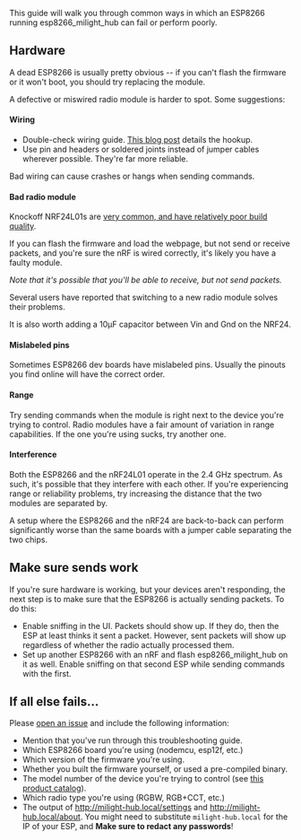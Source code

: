 This guide will walk you through common ways in which an ESP8266 running esp8266_milight_hub can fail or perform poorly.

## Hardware

A dead ESP8266 is usually pretty obvious -- if you can't flash the firmware or it won't boot, you should try replacing the module.

A defective or miswired radio module is harder to spot.  Some suggestions:

#### Wiring

* Double-check wiring guide.  [This blog post](http://blog.christophermullins.com/2017/02/11/milight-wifi-gateway-emulator-on-an-esp8266/) details the hookup.
* Use pin and headers or soldered joints instead of jumper cables wherever possible.  They're far more reliable.

Bad wiring can cause crashes or hangs when sending commands.

#### Bad radio module

Knockoff NRF24L01s are [very common, and have relatively poor build quality](https://forum.mysensors.org/topic/1153/we-are-mostly-using-fake-nrf24l01-s-but-worse-fakes-are-emerging).

If you can flash the firmware and load the webpage, but not send or receive packets, and you're sure the nRF is wired correctly, it's likely you have a faulty module.  

_Note that it's possible that you'll be able to receive, but not send packets._

Several users have reported that switching to a new radio module solves their problems.

It is also worth adding a 10µF capacitor between Vin and Gnd on the NRF24.

#### Mislabeled pins

Sometimes ESP8266 dev boards have mislabeled pins.  Usually the pinouts you find online will have the correct order.

#### Range

Try sending commands when the module is right next to the device you're trying to control.  Radio modules have a fair amount of variation in range capabilities.  If the one you're using sucks, try another one.

#### Interference

Both the ESP8266 and the nRF24L01 operate in the 2.4 GHz spectrum.  As such, it's possible that they interfere with each other.  If you're experiencing range or reliability problems, try increasing the distance that the two modules are separated by.

A setup where the ESP8266 and the nRF24 are back-to-back can perform significantly worse than the same boards with a jumper cable separating the two chips.

## Make sure sends work

If you're sure hardware is working, but your devices aren't responding, the next step is to make sure that the ESP8266 is actually sending packets.  To do this:

* Enable sniffing in the UI.  Packets should show up.  If they do, then the ESP at least thinks it sent a packet.  However, sent packets will show up regardless of whether the radio actually processed them.
* Set up another ESP8266 with an nRF and flash esp8266_milight_hub on it as well.  Enable sniffing on that second ESP while sending commands with the first.

## If all else fails...

Please [open an issue](https://github.com/sidoh/esp8266_milight_hub/issues/new) and include the following information:

* Mention that you've run through this troubleshooting guide.
* Which ESP8266 board you're using (nodemcu, esp12f, etc.)
* Which version of the firmware you're using.
* Whether you built the firmware yourself, or used a pre-compiled binary.
* The model number of the device you're trying to control (see [this product catalog](https://github.com/sidoh/esp8266_milight_hub/files/1379131/MiLight-ProductCatalog-2017.pdf)).
* Which radio type you're using (RGBW, RGB+CCT, etc.)
* The output of http://milight-hub.local/settings and http://milight-hub.local/about. You might need to substitute `milight-hub.local` for the IP of your ESP, and **Make sure to redact any passwords**!
